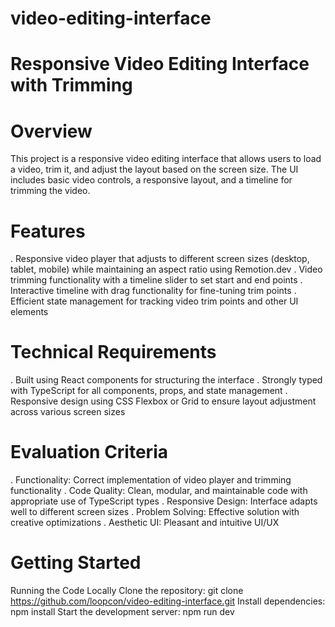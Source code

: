 # video-editing-interface

# Responsive Video Editing Interface with Trimming

# Overview
This project is a responsive video editing interface that allows users to load a video, trim it, and adjust the layout based on the screen size. The UI includes basic video controls, a responsive layout, and a timeline for trimming the video.

# Features
. Responsive video player that adjusts to different screen sizes (desktop, tablet, mobile) while maintaining an aspect ratio using Remotion.dev
. Video trimming functionality with a timeline slider to set start and end points
. Interactive timeline with drag functionality for fine-tuning trim points
. Efficient state management for tracking video trim points and other UI elements

# Technical Requirements
. Built using React components for structuring the interface
. Strongly typed with TypeScript for all components, props, and state management
. Responsive design using CSS Flexbox or Grid to ensure layout adjustment across various screen sizes

# Evaluation Criteria

. Functionality: Correct implementation of video player and trimming functionality
. Code Quality: Clean, modular, and maintainable code with appropriate use of TypeScript types
. Responsive Design: Interface adapts well to different screen sizes
. Problem Solving: Effective solution with creative optimizations
. Aesthetic UI: Pleasant and intuitive UI/UX

# Getting Started

Running the Code Locally
Clone the repository: git clone https://github.com/loopcon/video-editing-interface.git
Install dependencies: npm install 
Start the development server: npm run dev
